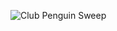 ![Club Penguin Sweep](https://media.tenor.com/Z9-ABmCkCmMAAAAC/club-penguin-club-penguin-sweep.gif)

